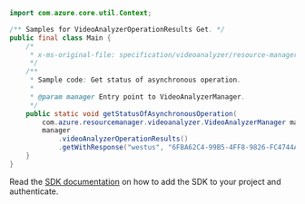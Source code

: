 ```java
import com.azure.core.util.Context;

/** Samples for VideoAnalyzerOperationResults Get. */
public final class Main {
    /*
     * x-ms-original-file: specification/videoanalyzer/resource-manager/Microsoft.Media/preview/2021-11-01-preview/examples/video-analyzer-operation-result-by-id.json
     */
    /**
     * Sample code: Get status of asynchronous operation.
     *
     * @param manager Entry point to VideoAnalyzerManager.
     */
    public static void getStatusOfAsynchronousOperation(
        com.azure.resourcemanager.videoanalyzer.VideoAnalyzerManager manager) {
        manager
            .videoAnalyzerOperationResults()
            .getWithResponse("westus", "6FBA62C4-99B5-4FF8-9826-FC4744A8864F", Context.NONE);
    }
}
```

Read the [SDK documentation](https://github.com/Azure/azure-sdk-for-java/blob/azure-resourcemanager-videoanalyzer_1.0.0-beta.5/sdk/videoanalyzer/azure-resourcemanager-videoanalyzer/README.md) on how to add the SDK to your project and authenticate.
